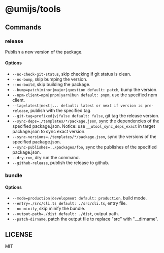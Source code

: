 # @umijs/tools

## Commands

### release

Publish a new version of the package.

#### Options

- `--no-check-git-status`, skip checking if git status is clean.
- `--no-bump`, skip bumping the version.
- `--no-build`, skip building the package.
- `--bump=patch|minor|major|question default: patch`, bump the version.
- `--npm-client=npm|pnpm|yarn|bun default: pnpm`, use the specified npm client.
- `--tag=latest|next|... default: latest or next if version is pre-release`, publish with the specified tag.
- `--git-tag=prefixed|v|false default: false`, git tag the release version.
- `--sync-deps=./templates/*/package.json`, sync the dependencies of the specified package.json. Notice: use `__utool_sync_deps_exact` in target package.json to sync exact version.
- `--sync-versions=./templates/*/package.json`, sync the versions of the specified package.json.
- `--sync-publishes=../packages/foo`, sync the publishes of the specified package.json.
- `--dry-run`, dry run the command.
- `--github-release`, publish the release to github.

### bundle

#### Options

- `--mode=production|development default: production`, build mode.
- `--entry=./src/cli.ts default: ./src/cli.ts`, entry file.
- `--no-minify`, skip minify the bundle.
- `--output-path=./dist default: ./dist`, output path.
- `--patch-dirname`, patch the output file to replace "src" with "__dirname".

## LICENSE

MIT
